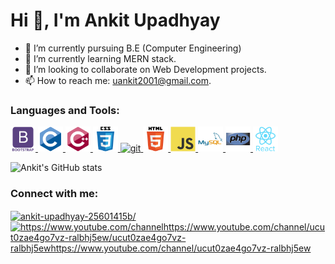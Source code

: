 <h1>Hi 👋, I'm Ankit Upadhyay</h1>

- 🔭 I’m currently pursuing B.E (Computer Engineering)
- 🌱 I’m currently learning MERN stack.
- 👯 I’m looking to collaborate on Web Development projects.
- 📫 How to reach me:  <uankit2001@gmail.com>.

<h3 align="left">Languages and Tools:</h3>
<p align="left"> <a href="https://getbootstrap.com" target="_blank"> <img src="https://raw.githubusercontent.com/devicons/devicon/master/icons/bootstrap/bootstrap-plain-wordmark.svg" alt="bootstrap" width="40" height="40"/> </a> <a href="https://www.cprogramming.com/" target="_blank"> <img src="https://raw.githubusercontent.com/devicons/devicon/master/icons/c/c-original.svg" alt="c" width="40" height="40"/> </a> <a href="https://www.w3schools.com/cpp/" target="_blank"> <img src="https://raw.githubusercontent.com/devicons/devicon/master/icons/cplusplus/cplusplus-original.svg" alt="cplusplus" width="40" height="40"/> </a> <a href="https://www.w3schools.com/css/" target="_blank"> <img src="https://raw.githubusercontent.com/devicons/devicon/master/icons/css3/css3-original-wordmark.svg" alt="css3" width="40" height="40"/> </a> <a href="https://git-scm.com/" target="_blank"> <img src="https://www.vectorlogo.zone/logos/git-scm/git-scm-icon.svg" alt="git" width="40" height="40"/> </a> <a href="https://www.w3.org/html/" target="_blank"> <img src="https://raw.githubusercontent.com/devicons/devicon/master/icons/html5/html5-original-wordmark.svg" alt="html5" width="40" height="40"/> </a> <a href="https://developer.mozilla.org/en-US/docs/Web/JavaScript" target="_blank"> <img src="https://raw.githubusercontent.com/devicons/devicon/master/icons/javascript/javascript-original.svg" alt="javascript" width="40" height="40"/> </a> <a href="https://www.mysql.com/" target="_blank"> <img src="https://raw.githubusercontent.com/devicons/devicon/master/icons/mysql/mysql-original-wordmark.svg" alt="mysql" width="40" height="40"/> </a> <a href="https://www.php.net" target="_blank"> <img src="https://raw.githubusercontent.com/devicons/devicon/master/icons/php/php-original.svg" alt="php" width="40" height="40"/> </a> <a href="https://reactjs.org/" target="_blank"> <img src="https://raw.githubusercontent.com/devicons/devicon/master/icons/react/react-original-wordmark.svg" alt="react" width="40" height="40"/> </a> </p>


![Ankit's GitHub stats](https://github-readme-stats.vercel.app/api?username=Ankkkitt&count_private=true&show_icons=true&theme=radical)


<h3 align="left">Connect with me:</h3>
<p align="left">
<a href="https://linkedin.com/in/ankit-upadhyay-25601415b/" target="blank"><img align="center" src="https://raw.githubusercontent.com/rahuldkjain/github-profile-readme-generator/master/src/images/icons/Social/linked-in-alt.svg" alt="ankit-upadhyay-25601415b/" height="30" width="40" /></a>
<a href="https://www.youtube.com/c/https://www.youtube.com/channelhttps://www.youtube.com/channel/ucut0zae4go7vz-ralbhj5ew/ucut0zae4go7vz-ralbhj5ewhttps://www.youtube.com/channel/ucut0zae4go7vz-ralbhj5ew" target="blank"><img align="center" src="https://raw.githubusercontent.com/rahuldkjain/github-profile-readme-generator/master/src/images/icons/Social/youtube.svg" alt="https://www.youtube.com/channelhttps://www.youtube.com/channel/ucut0zae4go7vz-ralbhj5ew/ucut0zae4go7vz-ralbhj5ewhttps://www.youtube.com/channel/ucut0zae4go7vz-ralbhj5ew" height="30" width="40" /></a>
</p>


